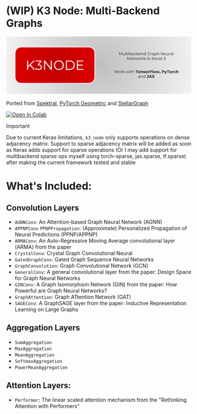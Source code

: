 # (WIP) K3 Node: Multi-Backend Graphs
![Logo](.assets/logo.png)

Ported from [Spektral](https://github.com/danielegrattarola/spektral/tree/master), [PyTorch Geometric](https://github.com/pyg-team/pytorch_geometric/) and [StellarGraph](https://github.com/stellargraph/stellargraph)

<a target="_blank" href="https://colab.research.google.com/github/anas-rz/k3-node/blob/main/spinups/spinups.ipynb">
  <img src="https://colab.research.google.com/assets/colab-badge.svg" alt="Open In Colab"/>
</a>

> [!IMPORTANT]
> Due to current Keras limitations, `k3_node` only supports 
> operations on dense adjacency matrix. Support to sparse adjacency
> matrix will be added as soon as Keras adds support for sparse operations
> (Or I may add support for multibackend sparse ops myself using torch-sparse,
> jax.sparse, tf.sparse) after making the current framework tested and stable


# What's Included: 

## Convolution Layers
- `AGNNConv`: An Attention-based Graph Neural Network (AGNN)
- `APPNPConv` `PPNPPropagation`: (Approximate) Personalized Propagation of Neural Predictions (PPNP/APPNP)
- `ARMAConv`: An Auto-Regressive Moving Average convolutional layer (ARMA) from the paper
- `CrystalConv`: Crystal Graph Convolutional Neural
- `GatedGraphConv`: Gated Graph Sequence Neural Networks
- `GraphConvolution`: Graph Convolutional Network (GCN)
- `GeneralConv`: A general convolutional layer from the paper: Design Space for Graph Neural Networks
- `GINConv`: A Graph Isomorphism Network (GIN) from the paper: How Powerful are Graph Neural Networks?
- `GraphAttention`: Graph ATtention Network (GAT)
- `SAGEConv`: A GraphSAGE layer from the paper: Inductive Representation Learning on Large Graphs

## Aggregation Layers
- `SumAggregation`
- `MaxAggregation`
- `MeanAggregation`
- `SoftmaxAggregation`
- `PowerMeanAggregation`

## Attention Layers:
- `Performer`: The linear scaled attention mechanism from the "Rethinking Attention with Performers"